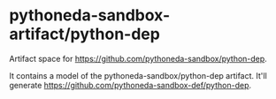# pythoneda-sandbox-artifact/python-dep

Artifact space for <https://github.com/pythoneda-sandbox/python-dep>.

It contains a model of the pythoneda-sandbox/python-dep artifact. It'll generate <https://github.com/pythoneda-sandbox-def/python-dep>. 
